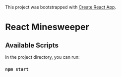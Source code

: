 This project was bootstrapped with [Create React App](https://github.com/facebook/create-react-app).

# React Minesweeper

## Available Scripts

In the project directory, you can run:

### `npm start`

